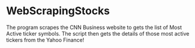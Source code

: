 # WebScrapingStocks
The program scrapes the CNN Business website to gets the list of Most Active ticker symbols. The script then gets the details of those most active tickers from the Yahoo Finance!
